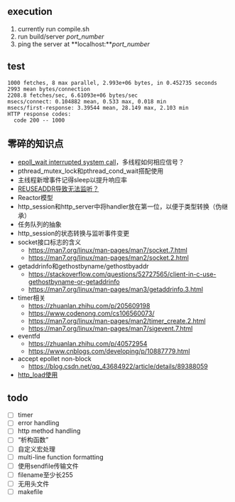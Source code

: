 ## execution
1. currently run compile.sh
2. run build/server *port_number*
3. ping the server at **localhost:***port_number*

## test
```
1000 fetches, 8 max parallel, 2.993e+06 bytes, in 0.452735 seconds
2993 mean bytes/connection
2208.8 fetches/sec, 6.61093e+06 bytes/sec
msecs/connect: 0.104882 mean, 0.533 max, 0.018 min
msecs/first-response: 3.39544 mean, 28.149 max, 2.103 min
HTTP response codes:
  code 200 -- 1000
```

## 零碎的知识点
- [epoll_wait interrupted system call](https://blog.csdn.net/xidomlove/article/details/8274732)，多线程如何相应信号？
- pthread_mutex_lock和pthread_cond_wait搭配使用
- 主线程新增事件记得sleep以提升响应率
- [REUSEADDR导致无法监听？](https://stackoverflow.com/questions/3229860/what-is-the-meaning-of-so-reuseaddr-setsockopt-option-linux)
- Reactor模型
- http_session和http_server中将handler放在第一位，以便于类型转换（伪继承）
- 任务队列的抽象
- http_session的状态转换与监听事件变更
- socket接口标志的含义
  - https://man7.org/linux/man-pages/man7/socket.7.html
  - https://man7.org/linux/man-pages/man2/socket.2.html
- getaddrinfo和gethostbyname/gethostbyaddr
  - https://stackoverflow.com/questions/52727565/client-in-c-use-gethostbyname-or-getaddrinfo
  - https://man7.org/linux/man-pages/man3/getaddrinfo.3.html
- timer相关
  - https://zhuanlan.zhihu.com/p/205609198
  - https://www.codenong.com/cs106560073/
  - https://man7.org/linux/man-pages/man2/timer_create.2.html
  - https://man7.org/linux/man-pages/man7/sigevent.7.html
- eventfd
  - https://zhuanlan.zhihu.com/p/40572954
  - https://www.cnblogs.com/developing/p/10887779.html
- accept epollet non-block
  - https://blog.csdn.net/qq_43684922/article/details/89388059
- [http_load使用](https://www.jianshu.com/p/c869f96ed929)

## todo
- [ ] timer
- [ ] error handling
- [ ] http method handling
- [ ] “析构函数”
- [ ] 自定义宏处理
- [ ] multi-line function formatting
- [ ] 使用sendfile传输文件
- [ ] filename至少长255
- [ ] 无用头文件
- [ ] makefile
